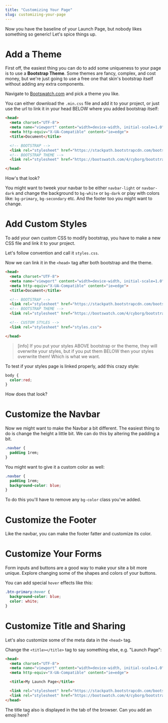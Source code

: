 ```yaml
---
title: "Customizing Your Page"
slug: customizing-your-page
---
```


Now you have the baseline of your Launch Page, but nobody likes something so generic! Let's spice things up.

# Add a Theme

First off, the easiest thing you can do to add some uniqueness to your page is to use a **Bootstrap Theme**. Some themes are fancy, complex, and cost money, but we're just going to use a free one that skin's bootstrap itself without adding any extra components.

Navigate to [Bootswatch.com](https://bootswatch.com/) and pick a theme you like.

You can either download the `.min.css` file and add it to your project, or just use the url to link it in your head BELOW where you added bootstrap itself:

```html
<head>
  <meta charset="UTF-8">
  <meta name="viewport" content="width=device-width, initial-scale=1.0">
  <meta http-equiv="X-UA-Compatible" content="ie=edge">
  <title>Document</title>

  <!-- BOOTSTRAP -->
  <link rel="stylesheet" href="https://stackpath.bootstrapcdn.com/bootstrap/4.3.1/css/bootstrap.min.css">
  <!-- BOOTSTRAP THEME -->
  <link rel="stylesheet" href="https://bootswatch.com/4/cyborg/bootstrap.min.css">

</head>
```

How's that look?

You might want to tweek your navbar to be either `navbar-light` or `navbar-dark` and change the background to `bg-white` or `bg-dark` or play with colors like: `bg-primary`, `bg-secondary` etc. And the footer too you might want to change.

# Add Custom Styles

To add your own custom CSS to modify bootstrap, you have to make a new CSS file and link it to your project.

Let's follow convention and call it `styles.css`.

Now we can link it in the `<head>` tag after both bootstrap and the theme.

```html
<head>
  <meta charset="UTF-8">
  <meta name="viewport" content="width=device-width, initial-scale=1.0">
  <meta http-equiv="X-UA-Compatible" content="ie=edge">
  <title>Document</title>

  <!-- BOOTSTRAP -->
  <link rel="stylesheet" href="https://stackpath.bootstrapcdn.com/bootstrap/4.3.1/css/bootstrap.min.css">
  <!-- BOOTSTRAP THEME -->
  <link rel="stylesheet" href="https://bootswatch.com/4/cyborg/bootstrap.min.css">

  <!-- CUSTOM STYLES -->
  <link rel="stylesheet" href="styles.css">

</head>
```

>[info]
>If you put your styles ABOVE bootstrap or the theme, they will overwrite your styles, but if you put them BELOW then your styles overwrite them! Which is what we want.

To  test if your styles page is linked properly, add this crazy style:

```css
body {
  color:red;
}
```

How does that look?

# Customize the Navbar

Now we might want to make the Navbar a bit different. The easiest thing to do is change the height a little bit. We can do this by altering the padding a bit.

```css
.navbar {
  padding 1rem;
}
```

You might want to give it a custom color as well:

```css
.navbar {
  padding 1rem;
  background-color: blue;
}
```

To do this you'll have to remove any `bg-color` class you've added.

# Customize the Footer

Like the navbar, you can make the footer fatter and customize its color.

# Customize Your Forms

Form inputs and buttons are a good way to make your site a bit more unique. Explore changing some of the shapes and colors of your buttons.

You can add special `hover` effects like this:

```css
.btn-primary:hover {
  background-color: blue;
  color: white;
}
```

# Customize Title and Sharing

Let's also customize some of the meta data in the `<head>` tag.

Change the `<title></title>` tag to say something else, e.g. "Launch Page":

```html
<head>
  <meta charset="UTF-8">
  <meta name="viewport" content="width=device-width, initial-scale=1.0">
  <meta http-equiv="X-UA-Compatible" content="ie=edge">

  <title>My Launch Page</title>

  <link rel="stylesheet" href="https://stackpath.bootstrapcdn.com/bootstrap/4.3.1/css/bootstrap.min.css">
  <link rel="stylesheet" href="https://bootswatch.com/4/cyborg/bootstrap.min.css">
</head>
```

The title tag also is displayed in the tab of the browser. Can you add an emoji here?
